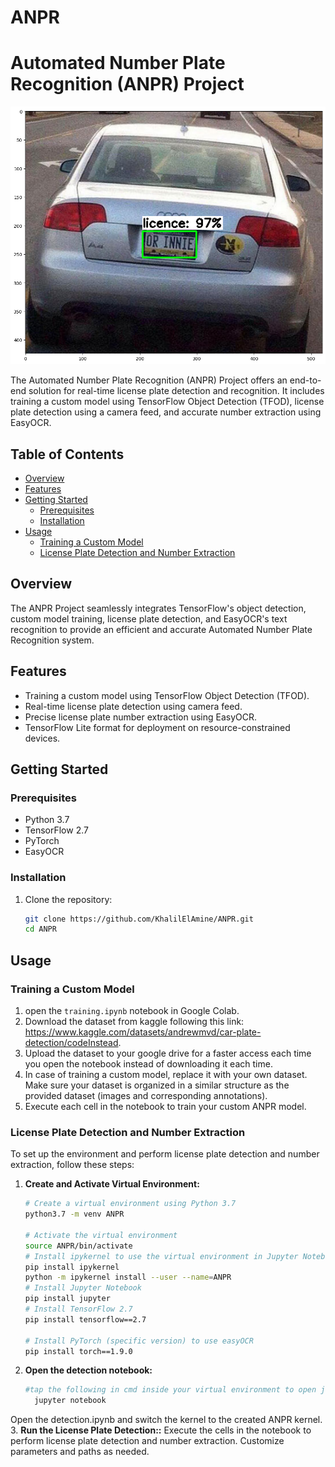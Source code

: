 # ANPR
# Automated Number Plate Recognition (ANPR) Project
![Banner](Banner.png)



The Automated Number Plate Recognition (ANPR) Project offers an end-to-end solution for real-time license plate detection and recognition. It includes training a custom model using TensorFlow Object Detection (TFOD), license plate detection using a camera feed, and accurate number extraction using EasyOCR.

## Table of Contents

- [Overview](#overview)
- [Features](#features)
- [Getting Started](#getting-started)
  - [Prerequisites](#prerequisites)
  - [Installation](#installation)
- [Usage](#usage)
  - [Training a Custom Model](#training-a-custom-model)
  - [License Plate Detection and Number Extraction](#license-plate-detection-and-number-extraction)



## Overview

The ANPR Project seamlessly integrates TensorFlow's object detection, custom model training, license plate detection, and EasyOCR's text recognition to provide an efficient and accurate Automated Number Plate Recognition system.

## Features

- Training a custom model using TensorFlow Object Detection (TFOD).
- Real-time license plate detection using camera feed.
- Precise license plate number extraction using EasyOCR.
- TensorFlow Lite format for deployment on resource-constrained devices.

## Getting Started

### Prerequisites

- Python 3.7
- TensorFlow 2.7
- PyTorch
- EasyOCR


### Installation

1. Clone the repository:
   ```bash
   git clone https://github.com/KhalilElAmine/ANPR.git
   cd ANPR

## Usage

### Training a Custom Model
1.  open the `training.ipynb` notebook in Google Colab.
2. Download the dataset from kaggle following this link: https://www.kaggle.com/datasets/andrewmvd/car-plate-detection/codeInstead.
3. Upload the dataset to your google drive for a faster access each time you open the notebook instead of downloading it each time.
4. In case of training a custom model, replace it with your own dataset. Make sure your dataset is organized in a similar structure as the provided dataset (images and corresponding annotations).
5. Execute each cell in the notebook to train your custom ANPR model. 



### License Plate Detection and Number Extraction
To set up the environment and perform license plate detection and number extraction, follow these steps:

1. **Create and Activate Virtual Environment:**

   ```bash
   # Create a virtual environment using Python 3.7
   python3.7 -m venv ANPR
   
   # Activate the virtual environment
   source ANPR/bin/activate
   # Install ipykernel to use the virtual environment in Jupyter Notebook
   pip install ipykernel
   python -m ipykernel install --user --name=ANPR
   # Install Jupyter Notebook
   pip install jupyter
   # Install TensorFlow 2.7
   pip install tensorflow==2.7
  
   # Install PyTorch (specific version) to use easyOCR
   pip install torch==1.9.0
    ```
 2. **Open the detection notebook:**
     ```bash
     #tap the following in cmd inside your virtual environment to open jupyter notebook
       jupyter notebook
Open the detection.ipynb and switch the kernel to the created ANPR kernel. 
3. **Run the License Plate Detection::**
Execute the cells in the notebook to perform license plate detection and number extraction. Customize parameters and paths as needed.

